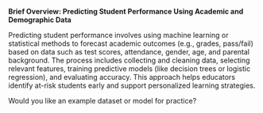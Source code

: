 **Brief Overview: Predicting Student Performance Using Academic and Demographic Data**

Predicting student performance involves using machine learning or statistical methods to forecast academic outcomes (e.g., grades, pass/fail) based on data such as test scores, attendance, gender, age, and parental background. The process includes collecting and cleaning data, selecting relevant features, training predictive models (like decision trees or logistic regression), and evaluating accuracy. This approach helps educators identify at-risk students early and support personalized learning strategies.

Would you like an example dataset or model for practice?
